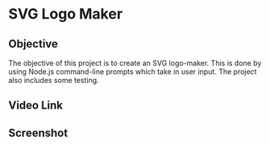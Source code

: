 # SVG Logo Maker

## Objective

The objective of this project is to create an SVG logo-maker. This is done by using Node.js command-line prompts which take in user input. The project also includes some testing.

## Video Link

## Screenshot

